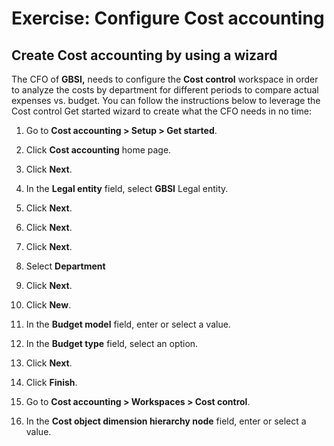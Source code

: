 Exercise: Configure Cost accounting
===================================

Create Cost accounting by using a wizard
----------------------------------------

The CFO of **GBSI,** needs to configure the **Cost control** workspace in order
to analyze the costs by department for different periods to compare actual
expenses vs. budget. You can follow the instructions below to leverage the Cost
control Get started wizard to create what the CFO needs in no time:

1.  Go to **Cost accounting \> Setup \> Get started**.

2.  Click **Cost accounting** home page.

3.  Click **Next**.

4.  In the **Legal entity** field, select **GBSI** Legal entity.

5.  Click **Next**.

6.  Click **Next**.

7.  Click **Next**.

8.  Select **Department**

9.  Click **Next**.

10. Click **New**.

11. In the **Budget model** field, enter or select a value.

12. In the **Budget type** field, select an option.

13. Click **Next**.

14. Click **Finish**.

15. Go to **Cost accounting \> Workspaces \> Cost control**.

16. In the **Cost object dimension hierarchy node** field, enter or select a
    value.
